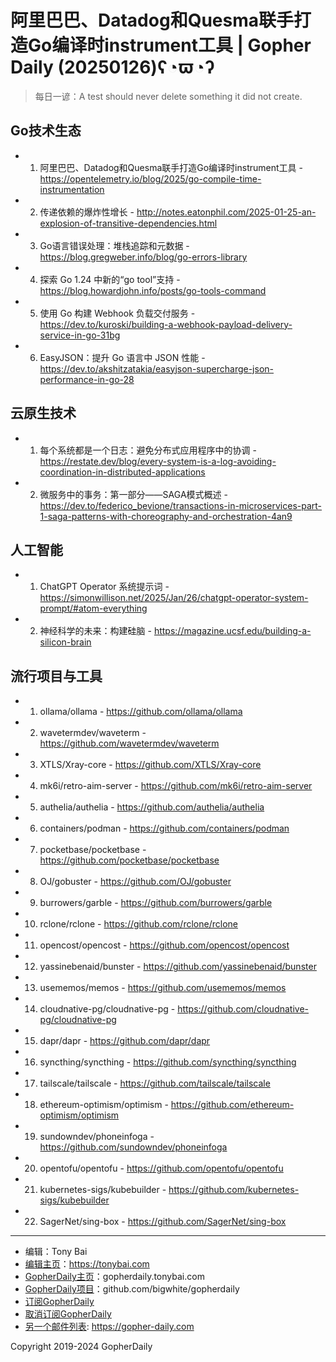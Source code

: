 # 阿里巴巴、Datadog和Quesma联手打造Go编译时instrument工具 | Gopher Daily (20250126)ʕ◔ϖ◔ʔ

>每日一谚：A test should never delete something it did not create.

## Go技术生态


- 1. 阿里巴巴、Datadog和Quesma联手打造Go编译时instrument工具 - https://opentelemetry.io/blog/2025/go-compile-time-instrumentation

- 2. 传递依赖的爆炸性增长 - http://notes.eatonphil.com/2025-01-25-an-explosion-of-transitive-dependencies.html

- 3. Go语言错误处理：堆栈追踪和元数据 - https://blog.gregweber.info/blog/go-errors-library

- 4. 探索 Go 1.24 中新的“go tool”支持 - https://blog.howardjohn.info/posts/go-tools-command

- 5. 使用 Go 构建 Webhook 负载交付服务 - https://dev.to/kuroski/building-a-webhook-payload-delivery-service-in-go-31bg

- 6. EasyJSON：提升 Go 语言中 JSON 性能 - https://dev.to/akshitzatakia/easyjson-supercharge-json-performance-in-go-28


## 云原生技术


- 1. 每个系统都是一个日志：避免分布式应用程序中的协调 - https://restate.dev/blog/every-system-is-a-log-avoiding-coordination-in-distributed-applications

- 2. 微服务中的事务：第一部分——SAGA模式概述 - https://dev.to/federico_bevione/transactions-in-microservices-part-1-saga-patterns-with-choreography-and-orchestration-4an9


## 人工智能


- 1. ChatGPT Operator 系统提示词 - https://simonwillison.net/2025/Jan/26/chatgpt-operator-system-prompt/#atom-everything

- 2. 神经科学的未来：构建硅脑 - https://magazine.ucsf.edu/building-a-silicon-brain


## 流行项目与工具


- 1. ollama/ollama - https://github.com/ollama/ollama

- 2. wavetermdev/waveterm - https://github.com/wavetermdev/waveterm

- 3. XTLS/Xray-core - https://github.com/XTLS/Xray-core

- 4. mk6i/retro-aim-server - https://github.com/mk6i/retro-aim-server

- 5. authelia/authelia - https://github.com/authelia/authelia

- 6. containers/podman - https://github.com/containers/podman

- 7. pocketbase/pocketbase - https://github.com/pocketbase/pocketbase

- 8. OJ/gobuster - https://github.com/OJ/gobuster

- 9. burrowers/garble - https://github.com/burrowers/garble

- 10. rclone/rclone - https://github.com/rclone/rclone

- 11. opencost/opencost - https://github.com/opencost/opencost

- 12. yassinebenaid/bunster - https://github.com/yassinebenaid/bunster

- 13. usememos/memos - https://github.com/usememos/memos

- 14. cloudnative-pg/cloudnative-pg - https://github.com/cloudnative-pg/cloudnative-pg

- 15. dapr/dapr - https://github.com/dapr/dapr

- 16. syncthing/syncthing - https://github.com/syncthing/syncthing

- 17. tailscale/tailscale - https://github.com/tailscale/tailscale

- 18. ethereum-optimism/optimism - https://github.com/ethereum-optimism/optimism

- 19. sundowndev/phoneinfoga - https://github.com/sundowndev/phoneinfoga

- 20. opentofu/opentofu - https://github.com/opentofu/opentofu

- 21. kubernetes-sigs/kubebuilder - https://github.com/kubernetes-sigs/kubebuilder

- 22. SagerNet/sing-box - https://github.com/SagerNet/sing-box


----

- 编辑：Tony Bai
- [编辑主页](https://tonybai.com)：https://tonybai.com
- [GopherDaily主页](https://gopherdaily.tonybai.com)：gopherdaily.tonybai.com
- [GopherDaily项目](https://github.com/bigwhite/gopherdaily)：github.com/bigwhite/gopherdaily
- [订阅GopherDaily](https://gopherdaily.tonybai.com/subscribe)
- [取消订阅GopherDaily](https://gopherdaily.tonybai.com/unsubscribe)
- [另一个邮件列表](https://gopher-daily.com): https://gopher-daily.com

Copyright 2019-2024 GopherDaily
